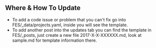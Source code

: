 ## Where & How To Update
  * To add a code issue or problem that you can't fix go into FES/_data/projects.yaml, inside you will see the template.
  * To add another post into the updates tab you can find the template in FES/_posts, just create a new file 2017-X-X-XXXXXX.md, look at sample.md for template information there.
